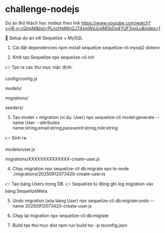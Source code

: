 # challenge-nodejs

Dự án thử thách học nodejs theo link https://www.youtube.com/watch?v=jR-n-cQnpNI&list=PLncHg6Kn2JT4smWdJceM0bDg4YUF3yqLu&index=1

🚀 Setup dự án với Sequelize + MySQL

1. Cài đặt dependencies
   npm install sequelize sequelize-cli mysql2 dotenv

2. Khởi tạo Sequelize
   npx sequelize-cli init

👉 Tạo ra các thư mục mặc định:

config/config.js

models/

migrations/

seeders/

3. Tạo model + migration (ví dụ: User)
   npx sequelize-cli model:generate --name User --attributes name:string,email:string,password:string,role:string

👉 Sinh ra:

models/user.js

migrations/XXXXXXXXXXXXXX-create-user.js

4. Chạy migration
   npx sequelize-cli db:migrate
   npx ts-node ./migrations/20250912073420-create-user.ts

👉 Tạo bảng Users trong DB.
👉 Sequelize tự động ghi log migration vào bảng SequelizeMeta.

5. Undo migration (xóa bảng User)
   npx sequelize-cli db:migrate:undo --name 20250912073420-create-user.js

6. Chạy lại migration
   npx sequelize-cli db:migrate
7. Build tạo thư mục dist
   npm run build
   tsc -p tsconfig.json


